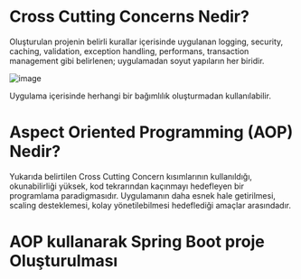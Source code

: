 # Cross Cutting Concerns Nedir?

Oluşturulan projenin belirli kurallar içerisinde uygulanan logging, security, caching, validation, exception handling, performans, transaction management gibi belirlenen; uygulamadan soyut yapıların her biridir. 

![image](https://user-images.githubusercontent.com/91599453/221838780-1221c86b-477a-48aa-a22d-f86d2d962b09.png)

Uygulama içerisinde herhangi bir bağımlılık oluşturmadan kullanılabilir.

# Aspect Oriented Programming (AOP) Nedir?

Yukarıda belirtilen Cross Cutting Concern kısımlarının kullanıldığı, okunabilirliği yüksek, kod tekrarından kaçınmayı hedefleyen bir programlama paradigmasıdır. Uygulamanın daha esnek hale getirilmesi, scaling desteklemesi, kolay yönetilebilmesi hedeflediği amaçlar arasındadır.

# AOP kullanarak Spring Boot proje Oluşturulması

